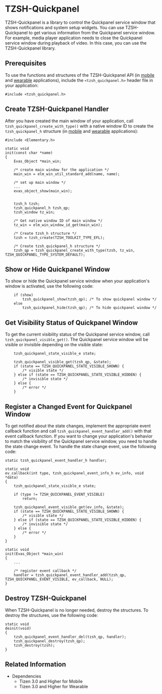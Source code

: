 # TZSH-Quickpanel

TZSH-Quickpanel is a library to control the Quickpanel service window that shows notifications and system setup widgets. You can use TZSH-Quickpanel to get various information from the Quickpanel service window.
For example, media player application needs to close the Quickpanel service window during playback of video. In this case, you can use the TZSH-Quickpanel library.

## Prerequisites

To use the functions and structures of the TZSH-Quickpanel API (in [mobile](../../../api/mobile/latest/group__TIZEN__WS__SHELL__QUICKPANEL__MODULE.html) and [wearable](../../../api/wearable/latest/group__TIZEN__WS__SHELL__QUICKPANEL__MODULE.html) applications), include the `<tzsh_quickpanel.h>` header file in your application:

```
#include <tzsh_quickpanel.h>
```

## Create TZSH-Quickpanel Handler
After you have created the main window of your application, call `tzsh_quickpanel_create_with_type()` with a native window ID to create the `tzsh_quickpanel_h` structure (in [mobile](../../../api/mobile/latest/group__TIZEN__WS__SHELL__QUICKPANEL__MODULE.html#gaaa00e8e25b43c9538ca188bc43bdb3ac) and [wearable](../../../api/wearable/latest/group__TIZEN__WS__SHELL__QUICKPANEL__MODULE.html#gaaa00e8e25b43c9538ca188bc43bdb3ac) applications):

```
#include <Elementary.h>

static void
init(const char *name)
{
    Evas_Object *main_win;

    /* create main window for the application */
    main_win = elm_win_util_standard_add(name, name);

    /* set up main window */
    ...
    evas_object_show(main_win);


    tzsh_h tzsh;
    tzsh_quickpanel_h tzsh_qp;
    tzsh_window tz_win;

    /* Get native window ID of main window */
    tz_win = elm_win_window_id_get(main_win);

    /* Create tzsh_h structure */
    tzsh = tzsh_create(TZSH_TOOLKIT_TYPE_EFL);

    /* Create tzsh_quickpanel_h structure */
    tzsh_qp = tzsh_quickpanel_create_with_type(tzsh, tz_win, TZSH_QUICKPANEL_TYPE_SYSTEM_DEFAULT);
```

## Show or Hide Quickpanel Window

To show or hide the Quickpanel service window when your application's window is activated, use the following code:

```
    if (show)
        tzsh_quickpanel_show(tzsh_qp); /* To show quickpanel window */
    else
        tzsh_quickpanel_hide(tzsh_qp); /* To hide quickpanel window */
```

## Get Visibility Status of Quickpanel Window
To get the current visibility status of the Quickpanel service window, call `tzsh_quickpanel_visible_get()`. The Quickpanel service window will be visible or invisible depending on the visible state:

```
    tzsh_quickpanel_state_visible_e state;

    tzsh_quickpanel_visible_get(tzsh_qp, &state);
    if (state == TZSH_QUICKPANEL_STATE_VISIBLE_SHOWN) {
        /* visible state */
    } else if (state == TZSH_QUICKPANEL_STATE_VISIBLE_HIDDEN) {
        /* invisible state */
    } else {
        /* error */
    }

```

## Register a Changed Event for Quickpanel Window
To get notified about the state changes, implement the appropriate event callback function and call `tzsh_quickpanel_event_handler_add()` with that event callback function. If you want to change your application's behavior to match the visibility of the Quickpanel service window, you need to handle the state change event. To handle the state change event, use the following code:

```
static tzsh_quickpanel_event_handler_h handler;

static void
ev_callback(int type, tzsh_quickpanel_event_info_h ev_info, void *data)
{
    tzsh_quickpanel_state_visible_e state;

    if (type != TZSH_QUICKPANEL_EVENT_VISIBLE)
        return;

    tzsh_quickpanel_event_visible_get(ev_info, &state);
    if (state == TZSH_QUICKPANEL_STATE_VISIBLE_SHOWN) {
        /* visible state */
    } else if (state == TZSH_QUICKPANEL_STATE_VISIBLE_HIDDEN) {
        /* invisible state */
    } else {
        /* error */
    }
}

static void
init(Evas_Object *main_win)
{
    ...

    /* register event callback */
    handler = tzsh_quickpanel_event_handler_add(tzsh_qp, TZSH_QUICKPANEL_EVENT_VISIBLE, ev_callback, NULL);
}
```

## Destroy TZSH-Quickpanel
When TZSH-Quickpanel is no longer needed, destroy the structures. To destroy the structures, use the following code:

```
static void
deinit(void)
{
    tzsh_quickpanel_event_handler_del(tzsh_qp, handler);
    tzsh_quickpanel_destroy(tzsh_qp);
    tzsh_destroy(tzsh);
}
```

## Related Information
- Dependencies
  - Tizen 3.0 and Higher for Mobile
  - Tizen 3.0 and Higher for Wearable
